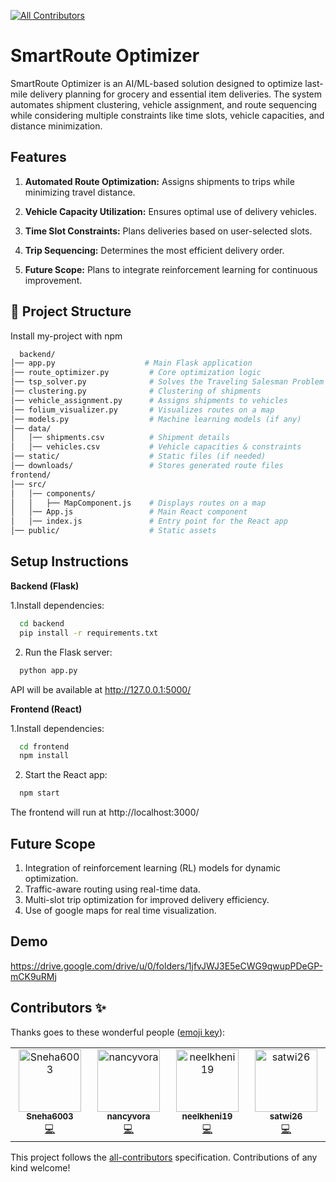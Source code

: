 
<!-- ALL-CONTRIBUTORS-BADGE:START - Do not remove or modify this section -->
[![All Contributors](https://img.shields.io/badge/all_contributors-4-orange.svg?style=flat-square)](#contributors-)
<!-- ALL-CONTRIBUTORS-BADGE:END -->
# SmartRoute Optimizer

SmartRoute Optimizer is an AI/ML-based solution designed to optimize last-mile delivery planning for grocery and essential item deliveries. The system automates shipment clustering, vehicle assignment, and route sequencing while considering multiple constraints like time slots, vehicle capacities, and distance minimization.



## Features

1. **Automated Route Optimization:** Assigns shipments to trips while minimizing travel distance.
2. **Vehicle Capacity Utilization:** Ensures optimal use of delivery vehicles.
3. **Time Slot Constraints:** Plans deliveries based on user-selected slots.
4. **Trip Sequencing:** Determines the most efficient delivery order.

5. **Future Scope:** Plans to integrate reinforcement learning for continuous improvement.







## 📁 Project Structure

Install my-project with npm

```bash
  backend/
│── app.py                    # Main Flask application
│── route_optimizer.py         # Core optimization logic
│── tsp_solver.py              # Solves the Traveling Salesman Problem
│── clustering.py              # Clustering of shipments
│── vehicle_assignment.py      # Assigns shipments to vehicles
│── folium_visualizer.py       # Visualizes routes on a map
│── models.py                  # Machine learning models (if any)
│── data/
│   │── shipments.csv          # Shipment details
│   │── vehicles.csv           # Vehicle capacities & constraints
│── static/                    # Static files (if needed)
│── downloads/                 # Stores generated route files
frontend/
│── src/
│   │── components/
│   │   ├── MapComponent.js    # Displays routes on a map
│   │── App.js                 # Main React component
│   │── index.js               # Entry point for the React app
│── public/                    # Static assets

```

    
## Setup Instructions

**Backend (Flask)**

1.Install dependencies:

```bash
  cd backend
  pip install -r requirements.txt

```
2. Run the Flask server:
```bash
  python app.py

```
API will be available at http://127.0.0.1:5000/

**Frontend (React)**

1.Install dependencies:

```bash
  cd frontend
  npm install

```
2. Start the React app:
```bash
  npm start

```
The frontend will run at http://localhost:3000/



## Future Scope

1. Integration of reinforcement learning (RL) models for dynamic optimization.
2. Traffic-aware routing using real-time data.
3. Multi-slot trip optimization for improved delivery efficiency.
4. Use of google maps for real time visualization.


## Demo

https://drive.google.com/drive/u/0/folders/1jfvJWJ3E5eCWG9qwupPDeGP-mCK9uRMj



## Contributors ✨

Thanks goes to these wonderful people ([emoji key](https://allcontributors.org/docs/en/emoji-key)):

<!-- ALL-CONTRIBUTORS-LIST:START - Do not remove or modify this section -->
<!-- prettier-ignore-start -->
<!-- markdownlint-disable -->
<table>
  <tbody>
    <tr>
      <td align="center" valign="top" width="14.28%"><a href="https://github.com/Sneha6003"><img src="https://avatars.githubusercontent.com/u/147996970?v=4?s=100" width="100px;" alt="Sneha6003"/><br /><sub><b>Sneha6003</b></sub></a><br /><a href="https://github.com/Sneha6003/SmartRouteOptimizer/commits?author=Sneha6003" title="Code">💻</a></td>
      <td align="center" valign="top" width="14.28%"><a href="https://github.com/nancyvora"><img src="https://avatars.githubusercontent.com/u/176607793?v=4?s=100" width="100px;" alt="nancyvora"/><br /><sub><b>nancyvora</b></sub></a><br /><a href="https://github.com/Sneha6003/SmartRouteOptimizer/commits?author=nancyvora" title="Code">💻</a></td>
      <td align="center" valign="top" width="14.28%"><a href="https://github.com/neelkheni19"><img src="https://avatars.githubusercontent.com/u/131980752?v=4?s=100" width="100px;" alt="neelkheni19"/><br /><sub><b>neelkheni19</b></sub></a><br /><a href="https://github.com/Sneha6003/SmartRouteOptimizer/commits?author=neelkheni19" title="Code">💻</a></td>
      <td align="center" valign="top" width="14.28%"><a href="https://github.com/satwi26"><img src="https://avatars.githubusercontent.com/u/197361329?v=4?s=100" width="100px;" alt="satwi26"/><br /><sub><b>satwi26</b></sub></a><br /><a href="https://github.com/Sneha6003/SmartRouteOptimizer/commits?author=satwi26" title="Code">💻</a></td>
    </tr>
  </tbody>
</table>

<!-- markdownlint-restore -->
<!-- prettier-ignore-end -->

<!-- ALL-CONTRIBUTORS-LIST:END -->

This project follows the [all-contributors](https://github.com/all-contributors/all-contributors) specification. Contributions of any kind welcome!

